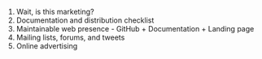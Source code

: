 1. Wait, is this marketing?
1. Documentation and distribution checklist
1. Maintainable web presence - GitHub + Documentation + Landing page
1. Mailing lists, forums, and tweets
1. Online advertising
